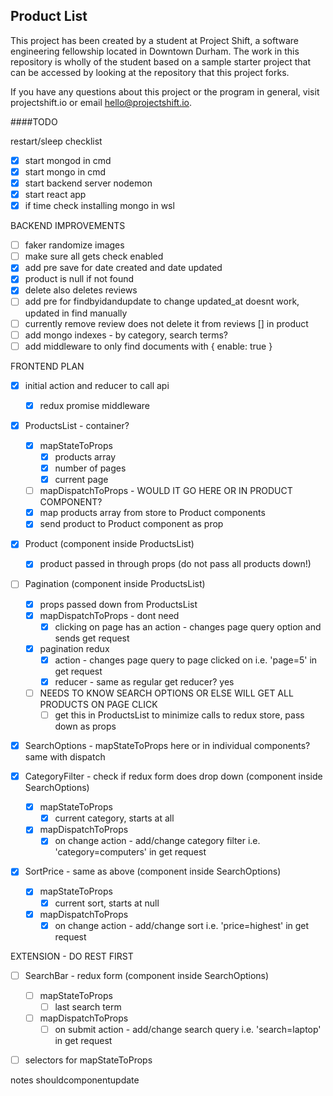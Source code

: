 ## Product List

This project has been created by a student at Project Shift, a software engineering fellowship located in Downtown Durham.  The work in this repository is wholly of the student based on a sample starter project that can be accessed by looking at the repository that this project forks.

If you have any questions about this project or the program in general, visit projectshift.io or email hello@projectshift.io.

####TODO

restart/sleep checklist
- [X] start mongod in cmd
- [X] start mongo in cmd
- [X] start backend server nodemon
- [X] start react app
- [X] if time check installing mongo in wsl

BACKEND IMPROVEMENTS
- [ ] faker randomize images
- [ ] make sure all gets check enabled
- [X] add pre save for date created and date updated
- [X] product is null if not found
- [X] delete also deletes reviews
- [ ] add pre for findbyidandupdate to change updated_at
      doesnt work, updated in find manually
- [ ] currently remove review does not delete it from reviews [] in product
- [ ] add mongo indexes - by category, search terms?
- [ ] add middleware to only find documents with { enable: true }

FRONTEND PLAN
- [X] initial action and reducer to call api
  - [X] redux promise middleware

- [X] ProductsList - container?
  - [X] mapStateToProps
    - [X] products array
    - [X] number of pages
    - [X] current page
  - [ ] mapDispatchToProps - WOULD IT GO HERE OR IN PRODUCT COMPONENT?
  - [X] map products array from store to Product components
  - [X] send product to Product component as prop

- [X] Product (component inside ProductsList)
  - [X] product passed in through props (do not pass all products down!)

- [ ] Pagination (component inside ProductsList)
  - [X] props passed down from ProductsList  
  - [X] mapDispatchToProps - dont need
    - [X] clicking on page has an action - changes page query option and sends get request
  - [X] pagination redux
    - [X] action - changes page query to page clicked on i.e. 'page=5' in get request
    - [X] reducer - same as regular get reducer? yes
  - [ ] NEEDS TO KNOW SEARCH OPTIONS OR ELSE WILL GET ALL PRODUCTS ON PAGE CLICK
    - [ ] get this in ProductsList to minimize calls to redux store, pass down as props

- [X] SearchOptions - mapStateToProps here or in individual components? same with dispatch

- [X] CategoryFilter - check if redux form does drop down (component inside SearchOptions)
  - [X] mapStateToProps
    - [X] current category, starts at all
  - [X] mapDispatchToProps
    - [X] on change action - add/change category filter i.e. 'category=computers' in get request

- [X] SortPrice - same as above (component inside SearchOptions)
  - [X] mapStateToProps
    - [X] current sort, starts at null
  - [X] mapDispatchToProps
    - [X] on change action - add/change sort i.e. 'price=highest' in get request

EXTENSION - DO REST FIRST
- [ ] SearchBar - redux form (component inside SearchOptions)
  - [ ] mapStateToProps
    - [ ] last search term
  - [ ] mapDispatchToProps
    - [ ] on submit action - add/change search query i.e. 'search=laptop' in get request

- [ ] selectors for mapStateToProps


notes
  shouldcomponentupdate